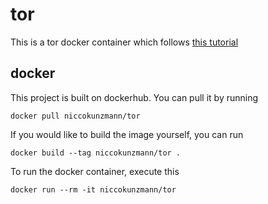 # tor

This is a tor docker container which follows [this tutorial][tutorial]

## docker

This project is built on dockerhub.
You can pull it by running

    docker pull niccokunzmann/tor

If you would like to build the image yourself, you can run

    docker build --tag niccokunzmann/tor .

To run the docker container, execute this

    docker run --rm -it niccokunzmann/tor

[tutorial]: https://www.torproject.org/docs/debian.html.en#ubuntu
